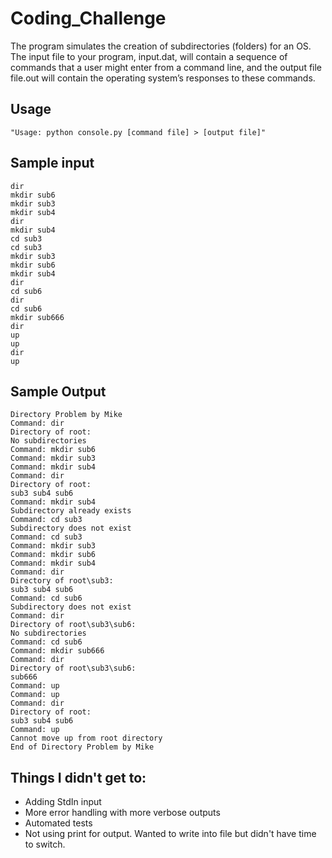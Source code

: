 # Coding_Challenge

The program simulates the creation of subdirectories (folders) for an OS. The input file to your program, input.dat, will contain a
sequence of commands that a user might enter from a command line, and the output file file.out will contain the
operating system’s responses to these commands.

## Usage 

```"Usage: python console.py [command file] > [output file]"```

## Sample input

```
dir
mkdir sub6
mkdir sub3
mkdir sub4
dir
mkdir sub4
cd sub3
cd sub3
mkdir sub3
mkdir sub6
mkdir sub4
dir
cd sub6
dir
cd sub6
mkdir sub666
dir
up
up
dir
up
```

## Sample Output

``` 
Directory Problem by Mike
Command: dir
Directory of root:
No subdirectories
Command: mkdir sub6
Command: mkdir sub3
Command: mkdir sub4
Command: dir
Directory of root:
sub3 sub4 sub6
Command: mkdir sub4
Subdirectory already exists
Command: cd sub3
Subdirectory does not exist
Command: cd sub3
Command: mkdir sub3
Command: mkdir sub6
Command: mkdir sub4
Command: dir
Directory of root\sub3:
sub3 sub4 sub6
Command: cd sub6
Subdirectory does not exist
Command: dir
Directory of root\sub3\sub6:
No subdirectories
Command: cd sub6
Command: mkdir sub666
Command: dir
Directory of root\sub3\sub6:
sub666
Command: up
Command: up
Command: dir
Directory of root:
sub3 sub4 sub6
Command: up
Cannot move up from root directory
End of Directory Problem by Mike
```

## Things I didn't get to:

- Adding StdIn input
- More error handling with more verbose outputs
- Automated tests
- Not using print for output.  Wanted to write into file but didn't have time to switch.  

